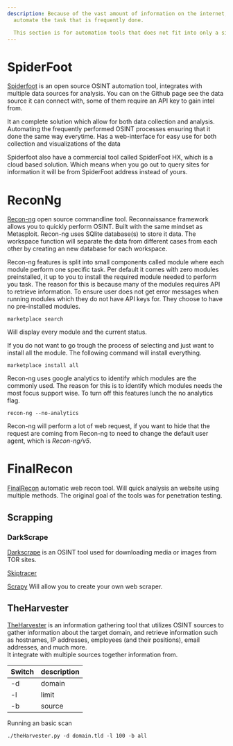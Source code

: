 ```yaml
---
description: Because of the vast amount of information on the internet, it an good idea to
  automate the task that is frequently done.

  This section is for automation tools that does not fit into only a single source.
---
```



# SpiderFoot

[Spiderfoot](https://github.com/smicallef/spiderfoot?ref=d) is an open source OSINT automation tool, integrates with multiple data sources for analysis. You can on the Github page see the data source it can connect with, some of them require an API key to gain intel from.

It an complete solution which allow for both data collection and analysis.
Automating the frequently performed OSINT processes ensuring that it done the same way everytime.
Has a web-interface for easy use for both collection and visualizations of the data

Spiderfoot also have a commercial tool called SpiderFoot HX, which is a cloud based solution. Which means when you go out to query sites for information it will be from SpiderFoot address instead of yours.  

# ReconNg

[Recon-ng](https://github.com/lanmaster53/recon-ng) open source commandline tool. Reconnaissance framework allows you to quickly perform OSINT. Built with the same mindset as Metasploit.
Recon-ng uses SQlite database(s) to store it data. The workspace function will separate the data from different cases from each other by creating an new database for each workspace.
 

Recon-ng features is split into small components called module where each module perform one specific task.
Per default it comes with zero modules preinstalled, it up to you to install the required module needed to perform you task.
The reason for this is because many of the modules requires API to retrieve information. To ensure user does not get error messages when running modules which they do not have API keys for. They choose to have no pre-installed modules.


````
marketplace search
````
Will display every module and the current status.

If you do not want to go trough the process of selecting and just want to install all the module. The following command will install everything.

````
marketplace install all
````

Recon-ng uses google analytics to identify which modules are the commonly used. The reason for this is to identify which modules needs the most focus support wise.
To turn off this features lunch the no analytics flag.

````
recon-ng --no-analytics
````

Recon-ng will perform a lot of web request, if you want to hide that the request are coming from Recon-ng to need to change the default user agent, which is *Recon-ng/v5*.

# FinalRecon

[FinalRecon](https://github.com/thewhiteh4t/FinalRecon) automatic web recon tool. Will quick analysis an website using multiple methods. The original goal of the tools was for penetration testing.



## Scrapping

### DarkScrape

[Darkscrape](https://github.com/itsmehacker/DarkScrape) is an OSINT tool used for downloading media or images from TOR sites.

[Skiptracer](https://gitlab.com/illwill/skiptracer)

[Scrapy](https://scrapy.org/) Will allow you to create your own web scraper.



## TheHarvester

[TheHarvester](https://github.com/laramies/theHarvester) is an information gathering tool that utilizes OSINT sources to gather information about the target domain, and retrieve information such as hostnames, IP addresses, employees (and their positions), email addresses, and much more.\
It integrate with multiple sources together information from.

|Switch|description|
|---|---|
|-d|domain|
|-l|limit|
|-b|source|

Running an basic scan
````
./theHarvester.py -d domain.tld -l 100 -b all
````

